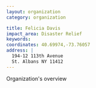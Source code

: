 ```yaml
---
layout: organization
category: organization

title: Felicia Davis
impact_area: Disaster Relief
keywords: 
coordinates: 40.69974,-73.76057
address: |
  194-12 113th Avenue
  St. Albans NY 11412
---
```

Organization's overview
